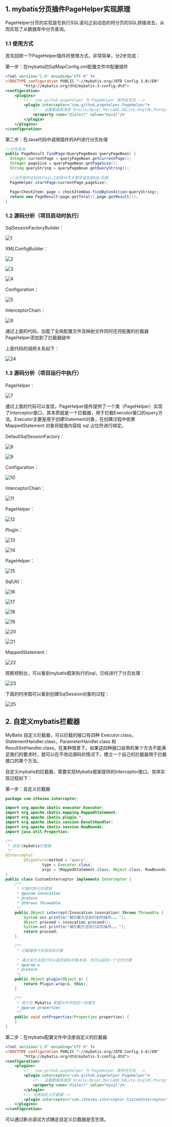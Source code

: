 ## 1. mybatis分页插件PageHelper实现原理

PageHelper分页的实现是在执行SQL语句之前动态的将分页的SQL拼接进去，从而实现了从数据库中分页查询。

### 1.1 使用方式

首先回顾一下PageHelper插件的使用方式，非常简单，分2步完成：

第一步：在mybatis的SqlMapConfig.xml配置文件中配置插件

~~~xml
<?xml version="1.0" encoding="UTF-8" ?>
<!DOCTYPE configuration PUBLIC "-//mybatis.org//DTD Config 3.0//EN"
        "http://mybatis.org/dtd/mybatis-3-config.dtd">
<configuration>
    <plugins>
        <!-- com.github.pagehelper 为 PageHelper 类所在包名 -->
        <plugin interceptor="com.github.pagehelper.PageHelper">
            <!-- 设置数据库类型 Oracle,Mysql,MariaDB,SQLite,Hsqldb,PostgreSQL 六种数据库-->
            <property name="dialect" value="mysql"/>
        </plugin>
    </plugins>
</configuration>
~~~

第二步：在Java代码中调用插件的API进行分页处理

~~~java
//分页查询
public PageResult findPage(QueryPageBean queryPageBean) {
  Integer currentPage = queryPageBean.getCurrentPage();
  Integer pageSize = queryPageBean.getPageSize();
  String queryString = queryPageBean.getQueryString();
  
  //分页插件会在执行sql之前将分页关键字追加到SQL后面
  PageHelper.startPage(currentPage,pageSize);
  
  Page<CheckItem> page = checkItemDao.findByCondition(queryString);
  return new PageResult(page.getTotal(),page.getResult());
}
~~~

### 1.2 源码分析（项目启动时执行）

SqlSessionFactoryBuilder：

![1](06-健康医疗项目-02-mybatis拦截器-assets/1.png)

 XMLConfigBuilder：

![2](06-健康医疗项目-02-mybatis拦截器-assets/2.png)



![3](06-健康医疗项目-02-mybatis拦截器-assets/3.png)



![4](06-健康医疗项目-02-mybatis拦截器-assets/4.png)



Configuration：

![5](06-健康医疗项目-02-mybatis拦截器-assets/5.png)



InterceptorChain：

![6](06-健康医疗项目-02-mybatis拦截器-assets/6.png)

通过上面的代码，加载了全局配置文件及映射文件同时还将配置的拦截器PageHelper添加到了拦截器链中



上面代码的调用关系如下：

![24](06-健康医疗项目-02-mybatis拦截器-assets/24.png)

### 1.3 源码分析（项目运行中执行）

PageHelper：

![7](06-健康医疗项目-02-mybatis拦截器-assets/7.png)

通过上面的代码可以发现，PageHelper插件提供了一个类（PageHelper）实现了Interceptor接口，其本质就是一个拦截器，用于拦截Executor接口的query方法。Executor主要是用于创建Statement对象，在创建过程中依靠 MappedStatement 对象将赋值内容给 sql 占位符进行绑定。



DefaultSqlSessionFactory：

![8](06-健康医疗项目-02-mybatis拦截器-assets/8.png)

![9](06-健康医疗项目-02-mybatis拦截器-assets/9.png)



Configuration：

![10](06-健康医疗项目-02-mybatis拦截器-assets/10.png)



InterceptorChain：

![11](06-健康医疗项目-02-mybatis拦截器-assets/11.png)



PageHelper：

![12](06-健康医疗项目-02-mybatis拦截器-assets/12.png)



Plugin：

![13](06-健康医疗项目-02-mybatis拦截器-assets/13.png)



![14](06-健康医疗项目-02-mybatis拦截器-assets/14.png)



PageHelper：

![15](06-健康医疗项目-02-mybatis拦截器-assets/15.png)



SqlUtil：

![16](06-健康医疗项目-02-mybatis拦截器-assets/16.png)



![17](06-健康医疗项目-02-mybatis拦截器-assets/17.png)

![18](06-健康医疗项目-02-mybatis拦截器-assets/18.png)

![19](06-健康医疗项目-02-mybatis拦截器-assets/19.png)

![20](06-健康医疗项目-02-mybatis拦截器-assets/20.png)

![21](06-健康医疗项目-02-mybatis拦截器-assets/21.png)



MappedStatement：

![22](06-健康医疗项目-02-mybatis拦截器-assets/22.png)



观察控制台，可以看到mybatis框架执行的sql，已经进行了分页处理：

![23](06-健康医疗项目-02-mybatis拦截器-assets/23.png)



下面的时序图可以看到创建SqlSession对象的过程：

![25](06-健康医疗项目-02-mybatis拦截器-assets/25.png)



## 2. 自定义mybatis拦截器

MyBatis 自定义拦截器，可以拦截的接口有四种 Executor.class，StatementHandler.class，ParameterHandler.class 和 ResultSetHandler.class。在某种情景下，如果这四种接口自带的某个方法不能满足我们的要求时，就可以在不改动源码的情况下，建立一个自己的拦截器用于拦截接口的某个方法。

自定义mybatis的拦截器，需要实现Mybatis框架提供的Interceptor接口。具体实现过程如下：

第一步：自定义拦截器

~~~java
package com.itheima.interceptor;

import org.apache.ibatis.executor.Executor;
import org.apache.ibatis.mapping.MappedStatement;
import org.apache.ibatis.plugin.*;
import org.apache.ibatis.session.ResultHandler;
import org.apache.ibatis.session.RowBounds;
import java.util.Properties;

/**
 * 自定义mybatis拦截器
 */
@Intercepts(
        @Signature(method = "query",
                type = Executor.class,
                args = {MappedStatement.class, Object.class, RowBounds.class, ResultHandler.class})
)
public class CustomInterceptor implements Interceptor {
    /**
     * 拦截时执行的逻辑
     * @param invocation
     * @return
     * @throws Throwable
     */
    public Object intercept(Invocation invocation) throws Throwable {
        System.out.println("被拦截方法执行前的操作。。。");
        Object proceed = invocation.proceed();
        System.out.println("被拦截方法执行后的操作。。。");
        return proceed;
    }

    /**
     * 拦截器用于封装目标对象
     
     * 通过该方法我们可以返回目标对象本身，也可以返回一个它的代理
     * @param o
     * @return
     */
    public Object plugin(Object o) {
        return Plugin.wrap(o, this);
    }

    /**
     * 用于在 Mybatis 配置文件中指定一些属性
     * @param properties
     */
    public void setProperties(Properties properties) {
    }
}
~~~

第二步：在mybatis配置文件中注册自定义的拦截器

~~~xml
<?xml version="1.0" encoding="UTF-8" ?>
<!DOCTYPE configuration PUBLIC "-//mybatis.org//DTD Config 3.0//EN"
        "http://mybatis.org/dtd/mybatis-3-config.dtd">
<configuration>
    <plugins>
        <!-- com.github.pagehelper 为 PageHelper 类所在包名 -->
        <plugin interceptor="com.github.pagehelper.PageHelper">
            <!-- 设置数据库类型 Oracle,Mysql,MariaDB,SQLite,Hsqldb,PostgreSQL 六种数据库-->
            <property name="dialect" value="mysql"/>
        </plugin>
      	<!--注册自定义拦截器-->
        <plugin interceptor="com.itheima.interceptor.CustomInterceptor"></plugin>
    </plugins>
</configuration>
~~~

可以通过断点调试方式确定自定义拦截器是否生效。
